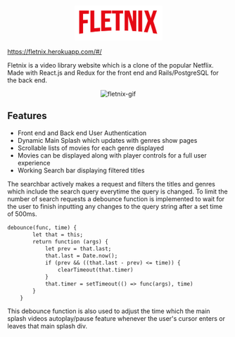 
<p align="center">
  <img src="public/fletnix-logo.png" width="200" title="fletnix-logo">
</p>

https://fletnix.herokuapp.com/#/

Fletnix is a video library website which is a clone of the popular Netflix. Made with React.js and Redux for the front end and Rails/PostgreSQL for the back end.

<p align="center">
  <img src="fletnix.gif" width="750" title="fletnix-gif">
</p>

## Features

* Front end and Back end User Authentication 
* Dynamic Main Splash which updates with genres show pages 
* Scrollable lists of movies for each genre displayed
* Movies can be displayed along with player controls for a full user experience 
* Working Search bar displaying filtered titles


The searchbar actively makes a request and filters the titles and genres which include the search query everytime the query is changed. To limit the number of search requests a debounce function is implemented to wait for the user to finish inputting any changes to the query string after a set time of 500ms. 
```
debounce(func, time) {
        let that = this;
        return function (args) {
            let prev = that.last;
            that.last = Date.now();
            if (prev && ((that.last - prev) <= time)) {
                clearTimeout(that.timer)
            }
            that.timer = setTimeout(() => func(args), time)
        }
    }
```

This debounce function is also used to adjust the time which the main splash videos autoplay/pause feature whenever the user's cursor enters or leaves that main splash div.


